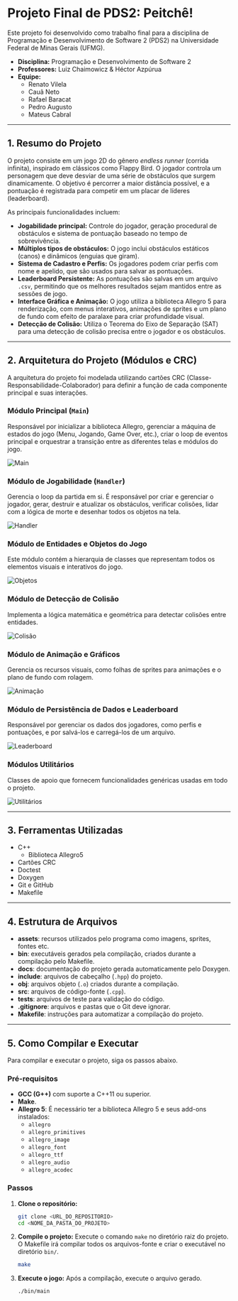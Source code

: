 # Projeto Final de PDS2: Peitchê!

Este projeto foi desenvolvido como trabalho final para a disciplina de Programação e Desenvolvimento de Software 2 (PDS2) na Universidade Federal de Minas Gerais (UFMG).

- **Disciplina:** Programação e Desenvolvimento de Software 2
- **Professores:** Luiz Chaimowicz & Héctor Azpúrua
- **Equipe:**
  - Renato Vilela
  - Cauã Neto
  - Rafael Baracat
  - Pedro Augusto
  - Mateus Cabral

---

## 1\. Resumo do Projeto

O projeto consiste em um jogo 2D do gênero _endless runner_ (corrida infinita), inspirado em clássicos como Flappy Bird. O jogador controla um personagem que deve desviar de uma série de obstáculos que surgem dinamicamente. O objetivo é percorrer a maior distância possível, e a pontuação é registrada para competir em um placar de líderes (leaderboard).

As principais funcionalidades incluem:

- **Jogabilidade principal:** Controle do jogador, geração procedural de obstáculos e sistema de pontuação baseado no tempo de sobrevivência.
- **Múltiplos tipos de obstáculos:** O jogo inclui obstáculos estáticos (canos) e dinâmicos (enguias que giram).
- **Sistema de Cadastro e Perfis:** Os jogadores podem criar perfis com nome e apelido, que são usados para salvar as pontuações.
- **Leaderboard Persistente:** As pontuações são salvas em um arquivo `.csv`, permitindo que os melhores resultados sejam mantidos entre as sessões de jogo.
- **Interface Gráfica e Animação:** O jogo utiliza a biblioteca Allegro 5 para renderização, com menus interativos, animações de sprites e um plano de fundo com efeito de paralaxe para criar profundidade visual.
- **Detecção de Colisão:** Utiliza o Teorema do Eixo de Separação (SAT) para uma detecção de colisão precisa entre o jogador e os obstáculos.

---

## 2\. Arquitetura do Projeto (Módulos e CRC)

A arquitetura do projeto foi modelada utilizando cartões CRC (Classe-Responsabilidade-Colaborador) para definir a função de cada componente principal e suas interações.

### Módulo Principal (`Main`)

Responsável por inicializar a biblioteca Allegro, gerenciar a máquina de estados do jogo (Menu, Jogando, Game Over, etc.), criar o loop de eventos principal e orquestrar a transição entre as diferentes telas e módulos do jogo.

![Main](assets/Cards/Main.png)

### Módulo de Jogabilidade (`Handler`)

Gerencia o loop da partida em si. É responsável por criar e gerenciar o jogador, gerar, destruir e atualizar os obstáculos, verificar colisões, lidar com a lógica de morte e desenhar todos os objetos na tela.

![Handler](assets/Cards/Jogabilidade.png)

### Módulo de Entidades e Objetos do Jogo

Este módulo contém a hierarquia de classes que representam todos os elementos visuais e interativos do jogo.

![Objetos](assets/Cards/Objetos%20do%20jogo%20e%20entidades.png)

### Módulo de Detecção de Colisão

Implementa a lógica matemática e geométrica para detectar colisões entre entidades.

![Colisão](assets/Cards/Detecção%20de%20colisão.png)

### Módulo de Animação e Gráficos

Gerencia os recursos visuais, como folhas de sprites para animações e o plano de fundo com rolagem.

![Animação](assets/Cards/Animação%20e%20gráficos.png)

### Módulo de Persistência de Dados e Leaderboard

Responsável por gerenciar os dados dos jogadores, como perfis e pontuações, e por salvá-los e carregá-los de um arquivo.

![Leaderboard](assets/Cards/Leaderboard%20e%20Persistência%20de%20Dados.png)

### Módulos Utilitários

Classes de apoio que fornecem funcionalidades genéricas usadas em todo o projeto.

![Utilitários](assets/Cards/Utilitários.png)

---

## 3\. Ferramentas Utilizadas

- C++
  - Biblioteca Allegro5
- Cartões CRC
- Doctest
- Doxygen
- Git e GitHub
- Makefile

---

## 4\. Estrutura de Arquivos

- **assets**: recursos utilizados pelo programa como imagens, sprites, fontes etc.
- **bin**: executáveis gerados pela compilação, criados durante a compilação pelo Makefile.
- **docs**: documentação do projeto gerada automaticamente pelo Doxygen.
- **include**: arquivos de cabeçalho (`.hpp`) do projeto.
- **obj**: arquivos objeto (`.o`) criados durante a compilação.
- **src**: arquivos de código-fonte (`.cpp`).
- **tests**: arquivos de teste para validação do código.
- **.gitignore**: arquivos e pastas que o Git deve ignorar.
- **Makefile**: instruções para automatizar a compilação do projeto.

---

## 5\. Como Compilar e Executar

Para compilar e executar o projeto, siga os passos abaixo.

### Pré-requisitos

- **GCC (G++)** com suporte a C++11 ou superior.
- **Make**.
- **Allegro 5**: É necessário ter a biblioteca Allegro 5 e seus add-ons instalados:
  - `allegro`
  - `allegro_primitives`
  - `allegro_image`
  - `allegro_font`
  - `allegro_ttf`
  - `allegro_audio`
  - `allegro_acodec`

### Passos

1.  **Clone o repositório:**

    ```bash
    git clone <URL_DO_REPOSITORIO>
    cd <NOME_DA_PASTA_DO_PROJETO>
    ```

2.  **Compile o projeto:**
    Execute o comando `make` no diretório raiz do projeto. O Makefile irá compilar todos os arquivos-fonte e criar o executável no diretório `bin/`.

    ```bash
    make
    ```

3.  **Execute o jogo:**
    Após a compilação, execute o arquivo gerado.

    ```bash
    ./bin/main
    ```
